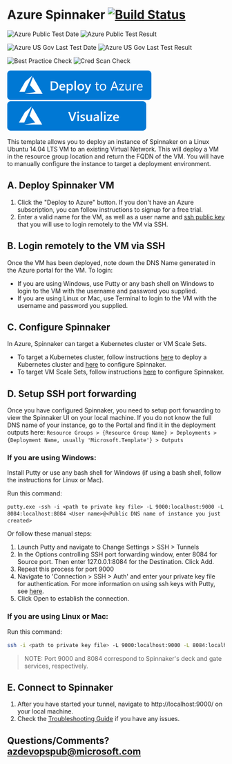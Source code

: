# Azure Spinnaker [![Build Status](http://devops-ci.westcentralus.cloudapp.azure.com/job/qs/job/101-spinnaker/badge/icon)](http://devops-ci.westcentralus.cloudapp.azure.com/blue/organizations/jenkins/qs%2F101-spinnaker/activity)

![Azure Public Test Date](https://azurequickstartsservice.blob.core.windows.net/badges/101-spinnaker-existing-vnet/PublicLastTestDate.svg)
![Azure Public Test Result](https://azurequickstartsservice.blob.core.windows.net/badges/101-spinnaker-existing-vnet/PublicDeployment.svg)

![Azure US Gov Last Test Date](https://azurequickstartsservice.blob.core.windows.net/badges/101-spinnaker-existing-vnet/FairfaxLastTestDate.svg)
![Azure US Gov Last Test Result](https://azurequickstartsservice.blob.core.windows.net/badges/101-spinnaker-existing-vnet/FairfaxDeployment.svg)

![Best Practice Check](https://azurequickstartsservice.blob.core.windows.net/badges/101-spinnaker-existing-vnet/BestPracticeResult.svg)
![Cred Scan Check](https://azurequickstartsservice.blob.core.windows.net/badges/101-spinnaker-existing-vnet/CredScanResult.svg)

[![Deploy To Azure](https://raw.githubusercontent.com/Azure/azure-quickstart-templates/master/1-CONTRIBUTION-GUIDE/images/deploytoazure.svg?sanitize=true)](https://portal.azure.com/#create/Microsoft.Template/uri/https%3A%2F%2Fraw.githubusercontent.com%2FAzure%2Fazure-quickstart-templates%2Fmaster%2F101-spinnaker-existing-vnet%2Fazuredeploy.json)
[![Visualize](https://raw.githubusercontent.com/Azure/azure-quickstart-templates/master/1-CONTRIBUTION-GUIDE/images/visualizebutton.svg?sanitize=true)](http://armviz.io/#/?load=https%3A%2F%2Fraw.githubusercontent.com%2FAzure%2Fazure-quickstart-templates%2Fmaster%2F101-spinnaker-existing-vnet%2Fazuredeploy.json)

This template allows you to deploy an instance of Spinnaker on a Linux Ubuntu
14.04 LTS VM to an existing Virtual Network. This will deploy a VM in the
resource group location and return the FQDN of the VM. You will have to manually
configure the instance to target a deployment environment.

## A. Deploy Spinnaker VM

1. Click the "Deploy to Azure" button. If you don't have an Azure subscription,
   you can follow instructions to signup for a free trial.
1. Enter a valid name for the VM, as well as a user name and
   [ssh public key](https://docs.microsoft.com/azure/virtual-machines/virtual-machines-linux-mac-create-ssh-keys)
   that you will use to login remotely to the VM via SSH.

## B. Login remotely to the VM via SSH

Once the VM has been deployed, note down the DNS Name generated in the Azure
portal for the VM. To login:

- If you are using Windows, use Putty or any bash shell on Windows to login to
  the VM with the username and password you supplied.
- If you are using Linux or Mac, use Terminal to login to the VM with the
  username and password you supplied.

## C. Configure Spinnaker

In Azure, Spinnaker can target a Kubernetes cluster or VM Scale Sets.

- To target a Kubernetes cluster, follow instructions
  [here](https://aka.ms/azspinkubecreate) to deploy a Kubernetes cluster and
  [here](http://www.spinnaker.io/v1.0/docs/target-deployment-configuration#section-kubernetes)
  to configure Spinnaker.
- To target VM Scale Sets, follow instructions
  [here](http://www.spinnaker.io/v1.0/docs/target-deployment-configuration#section-azure)
  to configure Spinnaker.

## D. Setup SSH port forwarding

Once you have configured Spinnaker, you need to setup port forwarding to view
the Spinnaker UI on your local machine. If you do not know the full DNS name of
your instance, go to the Portal and find it in the deployment outputs here:
`Resource Groups > {Resource Group Name} > Deployments > {Deployment Name, usually 'Microsoft.Template'} > Outputs`

### If you are using Windows:

Install Putty or use any bash shell for Windows (if using a bash shell, follow
the instructions for Linux or Mac).

Run this command:

```
putty.exe -ssh -i <path to private key file> -L 9000:localhost:9000 -L 8084:localhost:8084 <User name>@<Public DNS name of instance you just created>
```

Or follow these manual steps:

1. Launch Putty and navigate to Change Settings > SSH > Tunnels
1. In the Options controlling SSH port forwarding window, enter 8084 for Source
   port. Then enter 127.0.0.1:8084 for the Destination. Click Add.
1. Repeat this process for port 9000
1. Navigate to 'Connection > SSH > Auth' and enter your private key file for
   authentication. For more information on using ssh keys with Putty, see
   [here](https://docs.microsoft.com/azure/virtual-machines/virtual-machines-linux-ssh-from-windows#create-a-private-key-for-putty).
1. Click Open to establish the connection.

### If you are using Linux or Mac:

Run this command:

```bash
ssh -i <path to private key file> -L 9000:localhost:9000 -L 8084:localhost:8084 <User name>@<Public DNS name of instance you just created>
```

> NOTE: Port 9000 and 8084 correspond to Spinnaker's deck and gate services,
> respectively.

## E. Connect to Spinnaker

1. After you have started your tunnel, navigate to http://localhost:9000/ on
   your local machine.
1. Check the
   [Troubleshooting Guide](http://www.spinnaker.io/docs/troubleshooting-guide)
   if you have any issues.

## Questions/Comments? azdevopspub@microsoft.com
